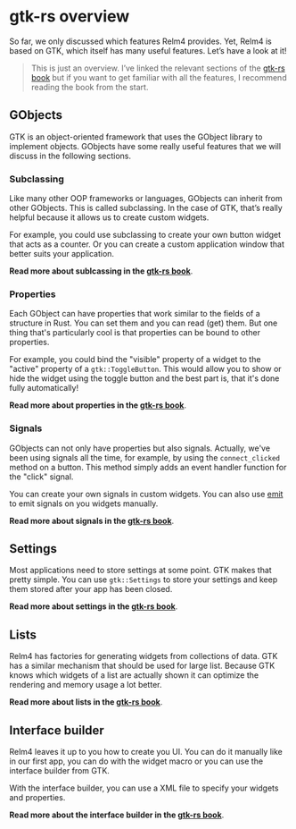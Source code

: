 # gtk-rs overview

So far, we only discussed which features Relm4 provides. Yet, Relm4 is based on GTK, which itself has many useful features. Let’s have a look at it!

> This is just an overview. I’ve linked the relevant sections of the [gtk-rs book](https://gtk-rs.org/gtk4-rs/git/book/) but if you want to get familiar with all the features, I recommend reading the book from the start.

## GObjects

GTK is an object-oriented framework that uses the GObject library to implement objects. GObjects have some really useful features that we will discuss in the following sections.

### Subclassing

Like many other OOP frameworks or languages, GObjects can inherit from other GObjects. This is called subclassing. In the case of GTK, that’s really helpful because it allows us to create custom widgets. 

For example, you could use subclassing to create your own button widget that acts as a counter. Or you can create a custom application window that better suits your application.

**Read more about sublcassing in the [gtk-rs book](https://gtk-rs.org/gtk4-rs/git/book/gobject_subclassing.html)**.

### Properties

Each GObject can have properties that work similar to the fields of a structure in Rust. You can set them and you can read (get) them. But one thing that's particularly cool is that properties can be bound to other properties.

For example, you could bind the "visible" property of a widget to the "active" property of a `gtk::ToggleButton`. This would allow you to show or hide the widget using the toggle button and the best part is, that it's done fully automatically!

**Read more about properties in the [gtk-rs book](https://gtk-rs.org/gtk4-rs/git/book/gobject_properties.html)**.

### Signals

GObjects can not only have properties but also signals. Actually, we've been using signals all the time, for example, by using the `connect_clicked` method on a button. This method simply adds an event handler function for the "click" signal.

You can create your own signals in custom widgets. You can also use [emit](https://gtk-rs.org/gtk-rs-core/git/docs/glib/object/trait.ObjectExt.html#tymethod.emit) to emit signals on you widgets manually.

**Read more about signals in the [gtk-rs book](https://gtk-rs.org/gtk4-rs/git/book/gobject_signals.html)**.

## Settings

Most applications need to store settings at some point. GTK makes that pretty simple. You can use `gtk::Settings` to store your settings and keep them stored after your app has been closed.

**Read more about settings in the [gtk-rs book](https://gtk-rs.org/gtk4-rs/git/book/settings.html)**.

## Lists

Relm4 has factories for generating widgets from collections of data. GTK has a similar mechanism that should be used for large list. Because GTK knows which widgets of a list are actually shown it can optimize the rendering and memory usage a lot better.

**Read more about lists in the [gtk-rs book](https://gtk-rs.org/gtk4-rs/git/book/lists.html)**.

## Interface builder

Relm4 leaves it up to you how to create you UI. You can do it manually like in our first app, you can do with the widget macro or you can use the interface builder from GTK.

With the interface builder, you can use a XML file to specify your widgets and properties.

**Read more about the interface builder in the [gtk-rs book](https://gtk-rs.org/gtk4-rs/git/book/interface_builder.html)**.